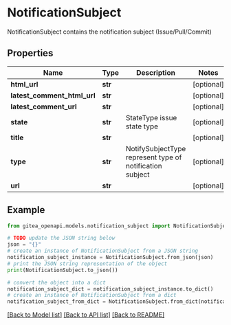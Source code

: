 # NotificationSubject

NotificationSubject contains the notification subject (Issue/Pull/Commit)

## Properties

Name | Type | Description | Notes
------------ | ------------- | ------------- | -------------
**html_url** | **str** |  | [optional] 
**latest_comment_html_url** | **str** |  | [optional] 
**latest_comment_url** | **str** |  | [optional] 
**state** | **str** | StateType issue state type | [optional] 
**title** | **str** |  | [optional] 
**type** | **str** | NotifySubjectType represent type of notification subject | [optional] 
**url** | **str** |  | [optional] 

## Example

```python
from gitea_openapi.models.notification_subject import NotificationSubject

# TODO update the JSON string below
json = "{}"
# create an instance of NotificationSubject from a JSON string
notification_subject_instance = NotificationSubject.from_json(json)
# print the JSON string representation of the object
print(NotificationSubject.to_json())

# convert the object into a dict
notification_subject_dict = notification_subject_instance.to_dict()
# create an instance of NotificationSubject from a dict
notification_subject_from_dict = NotificationSubject.from_dict(notification_subject_dict)
```
[[Back to Model list]](../README.md#documentation-for-models) [[Back to API list]](../README.md#documentation-for-api-endpoints) [[Back to README]](../README.md)


